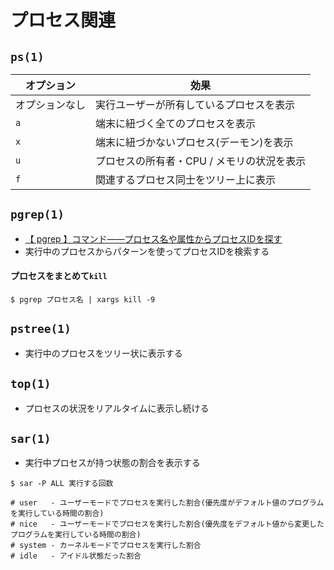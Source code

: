 # プロセス関連
## `ps(1)`

| オプション     | 効果                                       |
| -              | -                                          |
| オプションなし | 実行ユーザーが所有しているプロセスを表示   |
| `a`            | 端末に紐づく全てのプロセスを表示           |
| `x`            | 端末に紐づかないプロセス(デーモン)を表示   |
| `u`            | プロセスの所有者・CPU / メモリの状況を表示 |
| `f`            | 関連するプロセス同士をツリー上に表示       |

## `pgrep(1)`
- [【 pgrep 】コマンド――プロセス名や属性からプロセスIDを探す](https://www.atmarkit.co.jp/ait/articles/1707/28/news010.html)
- 実行中のプロセスからパターンを使ってプロセスIDを検索する

#### プロセスをまとめて`kill`
```
$ pgrep プロセス名 | xargs kill -9
```

## `pstree(1)`
- 実行中のプロセスをツリー状に表示する

## `top(1)`
- プロセスの状況をリアルタイムに表示し続ける

## `sar(1)`
- 実行中プロセスが持つ状態の割合を表示する
```
$ sar -P ALL 実行する回数

# user   - ユーザーモードでプロセスを実行した割合(優先度がデフォルト値のプログラムを実行している時間の割合)
# nice   - ユーザーモードでプロセスを実行した割合(優先度をデフォルト値から変更したプログラムを実行している時間の割合)
# system - カーネルモードでプロセスを実行した割合
# idle   - アイドル状態だった割合
```
